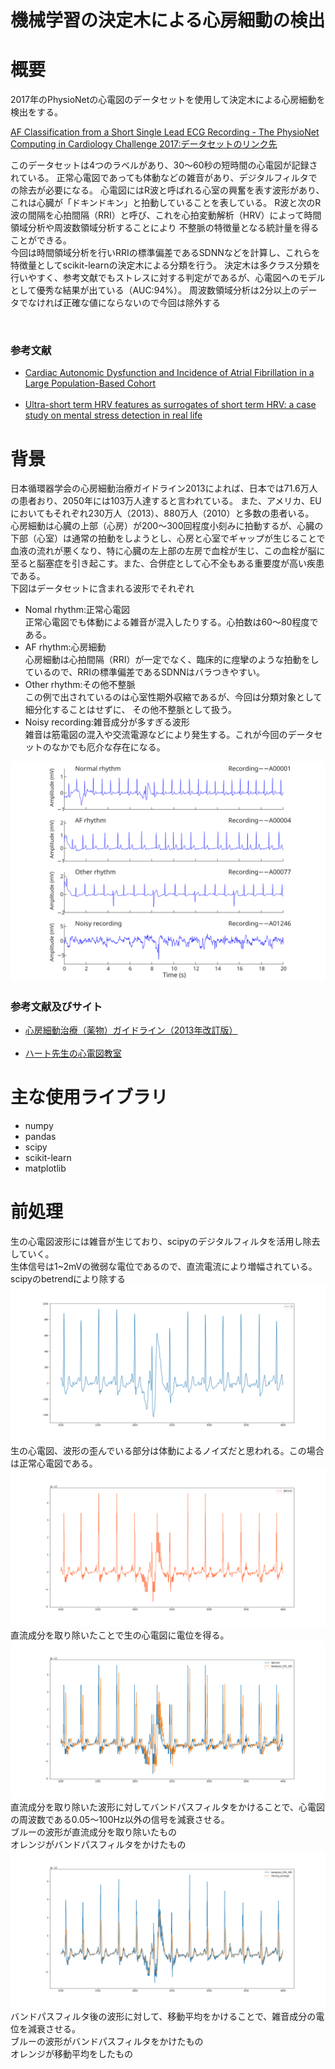 # 機械学習の決定木による心房細動の検出
<html lang="JP">
<h1>概要</h1>
  <p>2017年のPhysioNetの心電図のデータセットを使用して決定木による心房細動を検出をする。</p>
  <a href="https://physionet.org/content/challenge-2017/1.0.0/" target="_blank">AF Classification from a Short Single Lead ECG Recording - The PhysioNet Computing in Cardiology Challenge 2017:データセットのリンク先</a>
  <p>このデータセットは4つのラベルがあり、30〜60秒の短時間の心電図が記録されている。
  正常心電図であっても体動などの雑音があり、デジタルフィルタでの除去が必要になる。
  心電図にはR波と呼ばれる心室の興奮を表す波形があり、これは心臓が「ドキンドキン」と拍動していることを表している。
  R波と次のR波の間隔を心拍間隔（RRI）と呼び、これを心拍変動解析（HRV）によって時間領域分析や周波数領域分析することにより
  不整脈の特徴量となる統計量を得ることができる。
  <br>
  今回は時間領域分析を行いRRIの標準偏差であるSDNNなどを計算し、これらを特徴量としてscikit-learnの決定木による分類を行う。
    決定木は多クラス分類を行いやすく、参考文献でもストレスに対する判定がであるが、心電図へのモデルとして優秀な結果が出ている（AUC:94%）。
  周波数領域分析は2分以上のデータでなければ正確な値にならないので今回は除外する</p>
  <br>
  <h3>参考文献</h3>
  <ul>
  <li><a href="https://www.ncbi.nlm.nih.gov/pmc/articles/PMC5260487/" target="_blank">Cardiac Autonomic Dysfunction and Incidence of Atrial Fibrillation in a Large Population-Based Cohort</a></li>
  <br>
  <li><a href="https://www.ncbi.nlm.nih.gov/pmc/articles/PMC6335694/" target="_blank">Ultra-short term HRV features as surrogates of short term HRV: a case study on mental stress detection in real life</a></li>
  </ul>
  
<h1>背景</h1>
  <p>日本循環器学会の心房細動治療ガイドライン2013によれば、日本では71.6万人の患者おり、2050年には103万人達すると言われている。
  また、アメリカ、EUにおいてもそれぞれ230万人（2013）、880万人（2010）と多数の患者いる。
  <br>
  心房細動は心臓の上部（心房）が200〜300回程度小刻みに拍動するが、心臓の下部（心室）は通常の拍動をしようとし、心房と心室でギャップが生じることで血液の流れが悪くなり、特に心臓の左上部の左房で血栓が生じ、この血栓が脳に至ると脳塞症を引き起こす。また、合併症として心不全もある重要度が高い疾患である。
  <br>
  下図はデータセットに含まれる波形でそれぞれ
  <ul>
    <li>Nomal rhythm:正常心電図
    <br>
    正常心電図でも体動による雑音が混入したりする。心拍数は60〜80程度である。
    </li>
    <li>AF rhythm:心房細動
    <br>
    心房細動は心拍間隔（RRI）が一定でなく、臨床的に痙攣のような拍動をしているので、RRIの標準偏差であるSDNNはバラつきやすい。
    </li>
    <li>Other rhythm:その他不整脈
    <br>
    この例で出されているのは心室性期外収縮であるが、今回は分類対象として細分化することはせずに、
    その他不整脈として扱う。</li>
    <li>Noisy recording:雑音成分が多すぎる波形
    <br>
    雑音は筋電図の混入や交流電源などにより発生する。これが今回のデータセットのなかでも厄介な存在になる。
    </li>
  </ul>
  </p>
  <img src='./images/example_waveforms.svg'>
  <h3>参考文献及びサイト</h3>
  <ul>
  <li><a href="https://www.j-circ.or.jp/old/guideline/pdf/JCS2013_inoue_h.pdf" target="_blank">心房細動治療（薬物）ガイドライン（2013年改訂版）</a></li>
  <br>
  <li><a href="https://www.cardiac.jp/view.php?lang=ja&target=af_af.xml" target="_blank">ハート先生の心電図教室</a>    </li>
  </ul>

<h1>主な使用ライブラリ</h1>
  <ul>
    <li>numpy</li>
    <li>pandas</li>
    <li>scipy</li>
    <li>scikit-learn</li>
    <li>matplotlib</li>
  </ul>

<h1>前処理</h1>
  <p>生の心電図波形には雑音が生じており、scipyのデジタルフィルタを活用し除去していく。
  <br>
  生体信号は1~2mVの微弱な電位であるので、直流電流により増幅されている。
  scipyのbetrendにより除する
  <img src='./images/pure.png'>
  <br>
  生の心電図、波形の歪んでいる部分は体動によるノイズだと思われる。この場合は正常心電図である。
  <br>
  <img src='./images/detrend.png'>
  <br>
  直流成分を取り除いたことで生の心電図に電位を得る。
  <br>
  <img src='./images/detrend&bandpass.png'>
  <br>
  直流成分を取り除いた波形に対してバンドパスフィルタをかけることで、心電図の周波数である0.05〜100Hz以外の信号を減衰させる。
  <br>
  ブルーの波形が直流成分を取り除いたもの
  <br>
  オレンジがバンドパスフィルタをかけたもの
  <br>
  <img src='./images/bandpass&moving_average.png'>
  <br>
  バンドパスフィルタ後の波形に対して、移動平均をかけることで、雑音成分の電位を減衰させる。
  <br>
  ブルーの波形がバンドパスフィルタをかけたもの
  <br>
  オレンジが移動平均をしたもの
  <br>
  </p>
